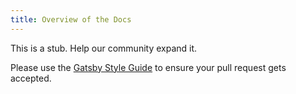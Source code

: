 ```yaml
---
title: Overview of the Docs
---
```


This is a stub. Help our community expand it.

Please use the [Gatsby Style Guide](/contributing/gatsby-style-guide) to ensure your
pull request gets accepted.
